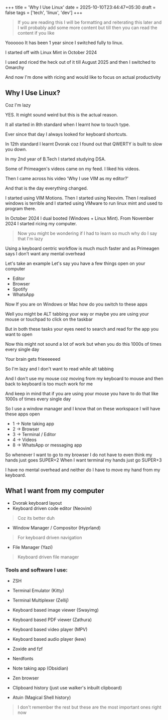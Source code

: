 +++
title = 'Why I Use Linux'
date = 2025-10-10T23:44:47+05:30
draft = false
tags = ['tech', 'linux', 'dev']
+++
> If you are reading this
> I will be formatting and reiterating this later and I will probably add some more content but till then you can read the content if you like

Yoooooo It has been 1 year since I switched fully to linux.

I started off with Linux Mint in October 2024

I used and riced the heck out of it till August 2025
and then I switched to Omarchy

And now I'm done with ricing and would like to focus on actual productivity

## Why I Use Linux?
Coz I'm lazy

YES. It might sound weird but this is the actual reason.

It all started in 8th standard when I learnt how to touch type.

Ever since that day I always looked for keyboard shortcuts.

In 12th standard I learnt Dvorak coz I found out that QWERTY is built to slow you down.

In my 2nd year of B.Tech I started studying DSA.

Some of Primeagen's videos came on my feed. I liked his videos.

Then I came across his video 'Why I use VIM as my editor?'

And that is the day everything changed.

I started using VIM Motions.
Then I started using Neovim.
Then I realised windows is terrible and I started using VMware to run linux mint and used to program there.

In October 2024 I dual booted (Windows + Linux Mint).
From November 2024 I started ricing my computer.

> Now you might be wondering if I had to learn so much 
why do I say that I'm lazy

Using a keyboard centric workflow is much much faster and as Primeagen says
I don't want any mental overhead

Let's take an example
Let's say you have a few things open on your computer
- Editor
- Browser
- Spotify
- WhatsApp

Now If you are on Windows or Mac
how do you switch to these apps

Well you might be ALT tabbing your way
or maybe you are using your mouse or touchpad to click on the taskbar

But in both these tasks your eyes need to search and read for the app you want to open

Now this might not sound a lot of work but when you do this 1000s of times every single day

Your brain gets frieeeeeed

So I'm lazy and I don't want to read while alt tabbing

And I don't use my mouse coz moving from my keyboard to mouse and then back to keyboard is too much work for me

And keep in mind that if you are using your mouse you have to do that like 1000s of times every single day

So I use a window manager and I know that on these workspace I will have these apps open
- 1 -> Note taking app
- 2 -> Browser
- 3 -> Terminal / Editor
- 4 -> Videos
- 8 -> WhatsApp or messaging app

So whenever I want to go to my browser I do not have to even think my hands just goes SUPER+2
When I want terminal my hands just go SUPER+3

I have no mental overhead and neither do I have to move my hand from my keyboard.

## What I want from my computer
- Dvorak keyboard layout
- Keyboard driven code editor (Neovim)
> Coz its better duh

- Window Manager / Compositor (Hyprland)
> For keyboard driven navigation

- File Manager (Yazi)
> Keyboard driven file manager


### Tools and software I use:
- ZSH
- Terminal Emulator (Kitty)
- Terminal Multiplexer (Zellij)
- Keyboard based image viewer (Swayimg)
- Keyboard based PDF viewer (Zathura)
- Keyboard based video player (MPV)
- Keyboard based audio player (kew)
- Zoxide and fzf
- Nerdfonts
- Note taking app (Obsidian)
- Zen browser

- Clipboard history (just use walker's inbuilt clipboard)
- Atuin (Magical Shell history)

> I don't remember the rest but these are the most important ones right now
